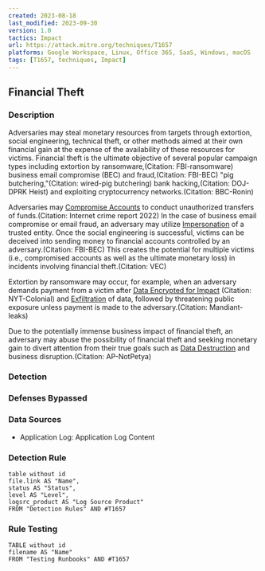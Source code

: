 ```yaml
---
created: 2023-08-18
last_modified: 2023-09-30
version: 1.0
tactics: Impact
url: https://attack.mitre.org/techniques/T1657
platforms: Google Workspace, Linux, Office 365, SaaS, Windows, macOS
tags: [T1657, techniques, Impact]
---
```


## Financial Theft

### Description

Adversaries may steal monetary resources from targets through extortion, social engineering, technical theft, or other methods aimed at their own financial gain at the expense of the availability of these resources for victims. Financial theft is the ultimate objective of several popular campaign types including extortion by ransomware,(Citation: FBI-ransomware) business email compromise (BEC) and fraud,(Citation: FBI-BEC) "pig butchering,"(Citation: wired-pig butchering) bank hacking,(Citation: DOJ-DPRK Heist) and exploiting cryptocurrency networks.(Citation: BBC-Ronin) 

Adversaries may [Compromise Accounts](https://attack.mitre.org/techniques/T1586) to conduct unauthorized transfers of funds.(Citation: Internet crime report 2022) In the case of business email compromise or email fraud, an adversary may utilize [Impersonation](https://attack.mitre.org/techniques/T1656) of a trusted entity. Once the social engineering is successful, victims can be deceived into sending money to financial accounts controlled by an adversary.(Citation: FBI-BEC) This creates the potential for multiple victims (i.e., compromised accounts as well as the ultimate monetary loss) in incidents involving financial theft.(Citation: VEC)

Extortion by ransomware may occur, for example, when an adversary demands payment from a victim after [Data Encrypted for Impact](https://attack.mitre.org/techniques/T1486) (Citation: NYT-Colonial) and [Exfiltration](https://attack.mitre.org/tactics/TA0010) of data, followed by threatening public exposure unless payment is made to the adversary.(Citation: Mandiant-leaks)

Due to the potentially immense business impact of financial theft, an adversary may abuse the possibility of financial theft and seeking monetary gain to divert attention from their true goals such as [Data Destruction](https://attack.mitre.org/techniques/T1485) and business disruption.(Citation: AP-NotPetya)

### Detection



### Defenses Bypassed



### Data Sources

  - Application Log: Application Log Content
### Detection Rule

```dataview
table without id
file.link AS "Name",
status AS "Status",
level AS "Level",
logsrc_product AS "Log Source Product"
FROM "Detection Rules" AND #T1657
```

### Rule Testing

```dataview
TABLE without id
filename AS "Name"
FROM "Testing Runbooks" AND #T1657
```

